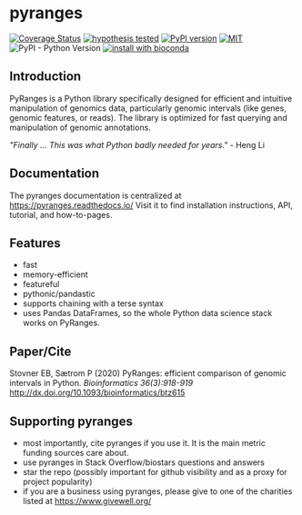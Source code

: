 # pyranges

[![Coverage Status](https://img.shields.io/coveralls/github/biocore-ntnu/pyranges.svg)](https://coveralls.io/github/biocore-ntnu/pyranges?branch=master) [![hypothesis tested](graphs/hypothesis-tested-brightgreen.svg)](http://hypothesis.readthedocs.io/) [![PyPI version](https://badge.fury.io/py/pyranges.svg)](https://badge.fury.io/py/pyranges) [![MIT](https://img.shields.io/pypi/l/pyranges.svg?color=green)](https://opensource.org/licenses/MIT) ![PyPI - Python Version](https://img.shields.io/pypi/pyversions/pyranges.svg) [![install with bioconda](https://img.shields.io/badge/install%20with-bioconda-brightgreen.svg?style=flat)](http://bioconda.github.io/recipes/pyranges/README.html)

## Introduction

PyRanges is a Python library specifically designed for efficient and intuitive manipulation of genomics data,
particularly genomic intervals (like genes, genomic features, or reads).
The library is optimized for fast querying and manipulation of genomic annotations.

*"Finally ... This was what Python badly needed for years."* - Heng Li

## Documentation

The pyranges documentation is centralized at <https://pyranges.readthedocs.io/>
Visit it to find installation instructions, API, tutorial, and how-to-pages.

## Features

  - fast
  - memory-efficient
  - featureful
  - pythonic/pandastic
  - supports chaining with a terse syntax
  - uses Pandas DataFrames, so the whole Python data science stack works on PyRanges.

## Paper/Cite

Stovner EB, Sætrom P (2020) PyRanges: efficient comparison of genomic intervals in Python. *Bioinformatics 36(3):918-919*  http://dx.doi.org/10.1093/bioinformatics/btz615

## Supporting pyranges

  - most importantly, cite pyranges if you use it. It is the main metric funding sources care about.
  - use pyranges in Stack Overflow/biostars questions and answers
  - star the repo (possibly important for github visibility and as a proxy for project popularity)
  - if you are a business using pyranges, please give to one of the charities listed at https://www.givewell.org/

